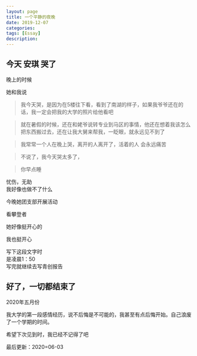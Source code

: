 ```yaml
---
layout: page
title: 一个平静的夜晚
date: 2019-12-07
categories: 
tags: [Essay]
description: 
---
```

<!-- more -->
## 今天 安琪 哭了  

晚上的时候  

她和我说  

>我今天哭，是因为在5楼往下看，看到了南湖的样子，如果我爷爷还在的话，我一定会把我的大学的照片给他看吧

>就在暑假的时候，还在和姥爷说转专业到马区的事情，他还在想着我该怎么把东西搬过去，还在让我大舅来帮我，一眨眼，就永远见不到了

>我常常一个人在晚上哭，离开的人离开了，活着的人 会永远痛苦

>不说了，我今天哭太多了，

>你早点睡

忧伤，无助  
我好像也做不了什么  

今晚她团支部开展活动  

看攀登者  

她好像挺开心的

我也挺开心  

写下这段文字时  
是凌晨1：50  
写完就继续去写青创报告

## 好了，一切都结束了

2020年五月份

我大学的第一段感情经历，说不后悔是不可能的，我甚至有点后悔开始。自己浪废了一个学期的时间。

希望下次见到时，我已经不记得了吧

最后更新：2020=06-03